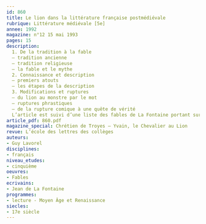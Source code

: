 ```yaml
---
id: 860
title: Le lion dans la littérature française postmédiévale 
rubrique: Littérature médiévale [5e]
annee: 1992
magazine: n°12 15 mai 1993
pages: 15
description: 
  1. De la tradition à la fable
  – tradition ancienne
  – tradition religieuse
  – la fable et le mythe
  2. Connaissance et description
  – premiers atouts
  – les étapes de la description
  3. Modifications et ruptures
  – du lion au monstre par le mot
  – ruptures phrastiques
  – de la rupture comique à une quête de vérité
  L’article est suivi d’une liste des fables de La Fontaine portant sur le lion.
article_pdf: 860.pdf
magazine_special: Chrétien de Troyes – Yvain, le Chevalier au Lion
revue: L’école des lettres des collèges
auteurs:
- Guy Lavorel
disciplines:
- français
niveau_etudes:
- cinquième
oeuvres:
- Fables
ecrivains:
- Jean de La Fontaine
programmes:
- lecture - Moyen Âge et Renaissance
siecles:
- 17e siècle
---
```


